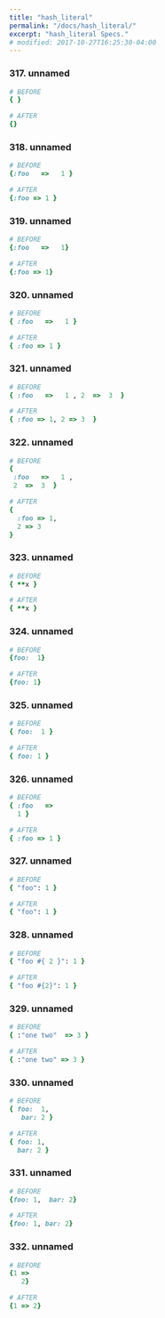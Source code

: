 ```yaml
---
title: "hash_literal"
permalink: "/docs/hash_literal/"
excerpt: "hash_literal Specs."
# modified: 2017-10-27T16:25:30-04:00
---
```

### 317. unnamed
```ruby
# BEFORE
{ }
```
```ruby
# AFTER
{}
```
### 318. unnamed
```ruby
# BEFORE
{:foo   =>   1 }
```
```ruby
# AFTER
{:foo => 1 }
```
### 319. unnamed
```ruby
# BEFORE
{:foo   =>   1}
```
```ruby
# AFTER
{:foo => 1}
```
### 320. unnamed
```ruby
# BEFORE
{ :foo   =>   1 }
```
```ruby
# AFTER
{ :foo => 1 }
```
### 321. unnamed
```ruby
# BEFORE
{ :foo   =>   1 , 2  =>  3  }
```
```ruby
# AFTER
{ :foo => 1, 2 => 3  }
```
### 322. unnamed
```ruby
# BEFORE
{
 :foo   =>   1 ,
 2  =>  3  }
```
```ruby
# AFTER
{
  :foo => 1,
  2 => 3
}
```
### 323. unnamed
```ruby
# BEFORE
{ **x }
```
```ruby
# AFTER
{ **x }
```
### 324. unnamed
```ruby
# BEFORE
{foo:  1}
```
```ruby
# AFTER
{foo: 1}
```
### 325. unnamed
```ruby
# BEFORE
{ foo:  1 }
```
```ruby
# AFTER
{ foo: 1 }
```
### 326. unnamed
```ruby
# BEFORE
{ :foo   =>
  1 }
```
```ruby
# AFTER
{ :foo => 1 }
```
### 327. unnamed
```ruby
# BEFORE
{ "foo": 1 }
```
```ruby
# AFTER
{ "foo": 1 }
```
### 328. unnamed
```ruby
# BEFORE
{ "foo #{ 2 }": 1 }
```
```ruby
# AFTER
{ "foo #{2}": 1 }
```
### 329. unnamed
```ruby
# BEFORE
{ :"one two"  => 3 }
```
```ruby
# AFTER
{ :"one two" => 3 }
```
### 330. unnamed
```ruby
# BEFORE
{ foo:  1,
   bar: 2 }
```
```ruby
# AFTER
{ foo: 1,
  bar: 2 }
```
### 331. unnamed
```ruby
# BEFORE
{foo: 1,  bar: 2}
```
```ruby
# AFTER
{foo: 1, bar: 2}
```
### 332. unnamed
```ruby
# BEFORE
{1 =>
   2}
```
```ruby
# AFTER
{1 => 2}
```
